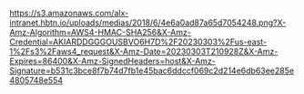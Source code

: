 https://s3.amazonaws.com/alx-intranet.hbtn.io/uploads/medias/2018/6/4e6a0ad87a65d7054248.png?X-Amz-Algorithm=AWS4-HMAC-SHA256&X-Amz-Credential=AKIARDDGGGOUSBVO6H7D%2F20230303%2Fus-east-1%2Fs3%2Faws4_request&X-Amz-Date=20230303T210928Z&X-Amz-Expires=86400&X-Amz-SignedHeaders=host&X-Amz-Signature=b531c3bce8f7b74d7fb1e45bac6ddccf069c2d214e6db63ee285e4805748e554
